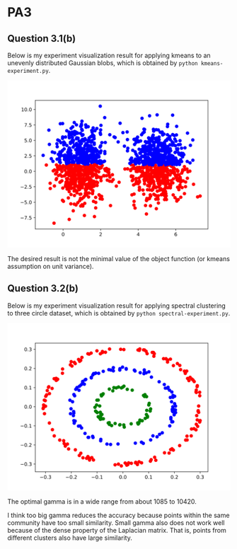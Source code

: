 # PA3

<!-- you can modify the answering template freely -->
## Question 3.1(b)
Below is my experiment visualization result for applying kmeans to an unevenly distributed
Gaussian blobs, which is obtained by `python kmeans-experiment.py`.

![](kmeans-clustering.svg)

The desired result is not the minimal value of the object function (or kmeans assumption on unit variance).


<!-- By detailed analysis I found ... -->

## Question 3.2(b)
Below is my experiment visualization result for applying spectral clustering to three circle
dataset, which is obtained by `python spectral-experiment.py`.

![](spectral-experiment.svg)

The optimal gamma is in a wide range from about 1085 to 10420.

I think too big gamma reduces the accuracy because points within the same community have too small similarity. Small gamma also does not work well because of the dense property of the Laplacian matrix. That is, points from different clusters also have large similarity.